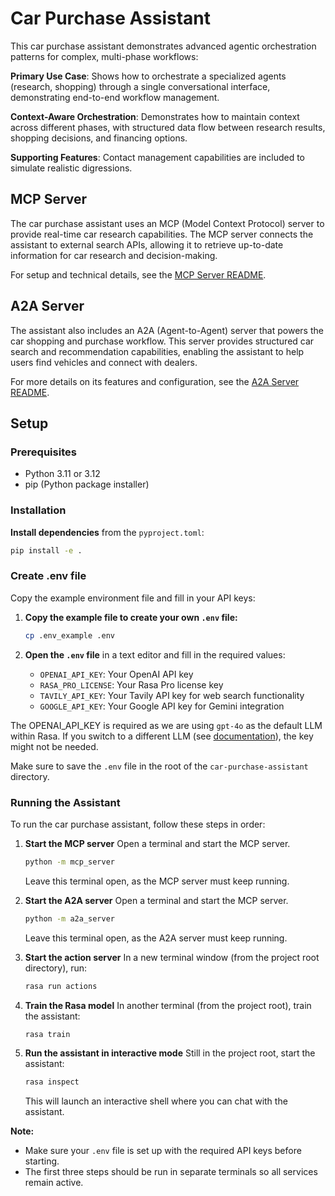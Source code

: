 # Car Purchase Assistant

This car purchase assistant demonstrates advanced agentic orchestration patterns for
complex, multi-phase workflows:

**Primary Use Case**: Shows how to orchestrate a specialized agents (research, shopping)
through a single conversational interface, demonstrating end-to-end workflow management.

**Context-Aware Orchestration**: Demonstrates how to maintain context across different
phases, with structured data flow between research results, shopping decisions, and
financing options.

**Supporting Features**: Contact management capabilities are included to simulate
realistic digressions.

## MCP Server

The car purchase assistant uses an MCP (Model Context Protocol) server to provide
real-time car research capabilities. The MCP server connects the assistant to external
search APIs, allowing it to retrieve up-to-date information for car research and
decision-making.

For setup and technical details, see the [MCP Server README](mcp_server/README.md).

## A2A Server

The assistant also includes an A2A (Agent-to-Agent) server that powers the car shopping
and purchase workflow. This server provides structured car search and recommendation
capabilities, enabling the assistant to help users find vehicles and connect with dealers.

For more details on its features and configuration, see the [A2A Server README](a2a_server/README.md).

## Setup

### Prerequisites
- Python 3.11 or 3.12
- pip (Python package installer)

### Installation

**Install dependencies** from the `pyproject.toml`:
```bash
pip install -e .
```

### Create .env file

Copy the example environment file and fill in your API keys:

1. **Copy the example file to create your own `.env` file:**
   ```bash
   cp .env_example .env
   ```

2. **Open the `.env` file** in a text editor and fill in the required values:
   - `OPENAI_API_KEY`: Your OpenAI API key
   - `RASA_PRO_LICENSE`: Your Rasa Pro license key
   - `TAVILY_API_KEY`: Your Tavily API key for web search functionality
   - `GOOGLE_API_KEY`: Your Google API key for Gemini integration

The OPENAI_API_KEY is required as we are using `gpt-4o` as the default LLM within
Rasa. If you switch to a different LLM (see
[documentation](https://rasa.com/docs/reference/config/components/llm-configuratio)),
the key might not be needed.

Make sure to save the `.env` file in the root of the `car-purchase-assistant`
directory.

### Running the Assistant

To run the car purchase assistant, follow these steps in order:

1. **Start the MCP server**
   Open a terminal and start the MCP server.

   ```bash
   python -m mcp_server
   ```
   Leave this terminal open, as the MCP server must keep running.

2. **Start the A2A server**
   Open a terminal and start the MCP server.

   ```bash
   python -m a2a_server
   ```
   Leave this terminal open, as the A2A server must keep running.

3. **Start the action server**
   In a new terminal window (from the project root directory), run:
   ```bash
   rasa run actions
   ```

4. **Train the Rasa model**
   In another terminal (from the project root), train the assistant:
   ```bash
   rasa train
   ```

5. **Run the assistant in interactive mode**
   Still in the project root, start the assistant:
   ```bash
   rasa inspect
   ```
   This will launch an interactive shell where you can chat with the assistant.

**Note:**
- Make sure your `.env` file is set up with the required API keys before starting.
- The first three steps should be run in separate terminals so all services remain active.
